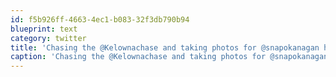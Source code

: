 ```yaml
---
id: f5b926ff-4663-4ec1-b083-32f3db790b94
blueprint: text
category: twitter
title: 'Chasing the @Kelownachase and taking photos for @snapokanagan http://lockerz.com/s/107683279'
caption: 'Chasing the @Kelownachase and taking photos for @snapokanagan http://lockerz.com/s/107683279'
---
```

